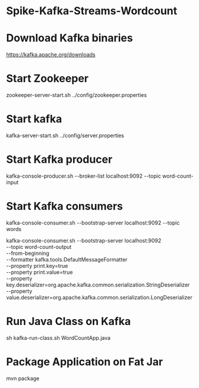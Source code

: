 # Spike-Kafka-Streams-Wordcount
# Download Kafka binaries
https://kafka.apache.org/downloads

# Start Zookeeper
zookeeper-server-start.sh ../config/zookeeper.properties

# Start kafka
kafka-server-start.sh ../config/server.properties

# Start Kafka producer
kafka-console-producer.sh --broker-list localhost:9092 --topic word-count-input

# Start Kafka consumers

kafka-console-consumer.sh --bootstrap-server localhost:9092 --topic words

kafka-console-consumer.sh --bootstrap-server localhost:9092 \
    --topic word-count-output \
    --from-beginning \
    --formatter kafka.tools.DefaultMessageFormatter \
    --property print.key=true \
    --property print.value=true \
    --property key.deserializer=org.apache.kafka.common.serialization.StringDeserializer \
    --property value.deserializer=org.apache.kafka.common.serialization.LongDeserializer
    
# Run Java Class on Kafka
 sh kafka-run-class.sh WordCountApp.java

# Package Application on Fat Jar
mvn package
